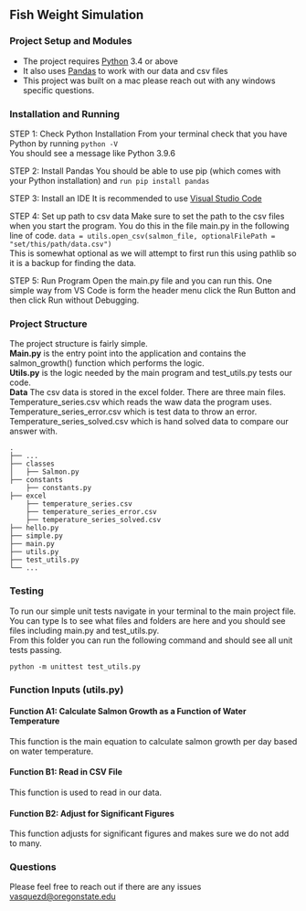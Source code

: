 ## Fish Weight Simulation

### Project Setup and Modules
* The project requires [Python](https://www.python.org/) 3.4 or above 
* It also uses [Pandas](https://pypi.org/project/pandas/#installation-from-sources) to work with our data and csv files    
* This project was built on a mac please reach out with any windows specific questions. 

### Installation and Running
STEP 1: Check Python Installation
From your terminal check that you have Python by running `python -V`   
You should see a message like Python 3.9.6

STEP 2: Install Pandas 
You should be able to use pip (which comes with your Python installation) and `run pip install pandas` 

STEP 3: Install an IDE 
It is recommended to use [Visual Studio Code](https://code.visualstudio.com/}) 

STEP 4: Set up path to csv data
Make sure to set the path to the csv files when you start the program. 
You do this in the file main.py in the following line of code. 
`data = utils.open_csv(salmon_file, optionalFilePath = "set/this/path/data.csv")`  
This is somewhat optional as we will attempt to first run this using pathlib so it is a backup for finding the data.

STEP 5: Run Program
Open the main.py file and you can run this. One simple way from VS Code is form the header menu click the Run Button and then click Run without Debugging.
 

### Project Structure
The project structure is fairly simple.   
**Main.py** is the entry point into the application and contains the salmon_growth() function which performs the logic.   
**Utils.py** is the logic needed by the main program and test_utils.py tests our code.  
**Data** The csv data is stored in the excel folder. There are three main files. Temperature_series.csv which reads the waw data the program uses. Temperature_series_error.csv which is test data to throw an error. Temperature_series_solved.csv which is hand solved data to compare our answer with.

    .
    ├── ...    
    ├── classes              
    │   ├── Salmon.py                     
    ├── constants 	
        ├── constants.py      						 
    ├── excel    
        ├── temperature_series.csv
        ├── temperature_series_error.csv
        ├── temperature_series_solved.csv					 
    ├── hello.py
    ├── simple.py
    ├── main.py
    ├── utils.py
    ├── test_utils.py
    └── ...

### Testing
To run our simple unit tests navigate in your terminal to the main project file.   
You can type ls to see what files and folders are here and you should see files including main.py and test_utils.py.    
From this folder you can run the following command and should see all unit tests passing.    

`python -m unittest test_utils.py` 

### Function Inputs (utils.py)
#### Function A1: Calculate Salmon Growth as a Function of Water Temperature ####
This function is the main equation to calculate salmon growth per day based on water temperature.

#### Function B1: Read in CSV File ####
This function is used to read in our data.

#### Function B2: Adjust for Significant Figures ####
This function adjusts for significant figures and makes sure we do not add to many.

### Questions
Please feel free to reach out if there are any issues
vasquezd@oregonstate.edu

 

